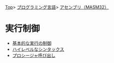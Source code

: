 [Top](../../../index.md)\>
[プログラミング言語](../../pgl.md)\>
[アセンブリ（MASM32）](../language_0001.md)

# 実行制御

+ [基本的な実行の制御](control_running/control_running_0001.md)
+ [ハイレベルなシンタックス](control_running/control_running_0002.md)
+ [プロシージャ呼び出し](control_running/control_running_0003.md)
